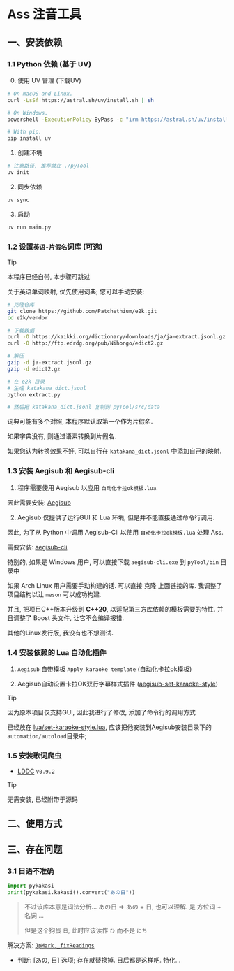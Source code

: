 # Ass 注音工具
## 一、安装依赖
### 1.1 Python 依赖 (基于 UV)

0. 使用 UV 管理 (下载UV)

```bash
# On macOS and Linux.
curl -LsSf https://astral.sh/uv/install.sh | sh

# On Windows.
powershell -ExecutionPolicy ByPass -c "irm https://astral.sh/uv/install.ps1 | iex"

# With pip.
pip install uv
```

1. 创建环境

```bash
# 注意路径, 推荐就在 ./pyTool
uv init
```

2. 同步依赖

```bash
uv sync
```

3. 启动

```bash
uv run main.py
```

### 1.2 设置`英语-片假名`词库 (可选)

> [!TIP]
> 本程序已经自带, 本步骤可跳过

关于英语单词映射, 优先使用词典; 您可以手动安装:

```bash
# 克隆仓库
git clone https://github.com/Patchethium/e2k.git
cd e2k/vendor

# 下载数据
curl -O https://kaikki.org/dictionary/downloads/ja/ja-extract.jsonl.gz
curl -O http://ftp.edrdg.org/pub/Nihongo/edict2.gz

# 解压
gzip -d ja-extract.jsonl.gz
gzip -d edict2.gz

# 在 e2k 目录
# 生成 katakana_dict.jsonl
python extract.py

# 然后把 katakana_dict.jsonl 复制到 pyTool/src/data
```

词典可能有多个对照, 本程序默认取第一个作为片假名.

如果字典没有, 则通过语素转换到片假名.

如果您认为转换效果不好, 可以自行在 [`katakana_dict.jsonl`](./src/data/katakana_dict.jsonl) 中添加自己的映射.

### 1.3 安装 Aegisub 和 Aegisub-cli

1. 程序需要使用 Aegisub 以应用 `自动化卡拉ok模板.lua`.

因此需要安装: [Aegisub](https://github.com/TypesettingTools/Aegisub/releases)

2. Aegisub 仅提供了运行GUI 和 Lua 环境, 但是并不能直接通过命令行调用.

因此, 为了从 Python 中调用 Aegisub-Cli 以使用 `自动化卡拉ok模板.lua` 处理 Ass.

需要安装: [aegisub-cli](https://github.com/HengXin666/aegisub-cli)

特别的, 如果是 Windows 用户, 可以直接下载 `aegisub-cli.exe` 到 `pyTool/bin` 目录中

如果 Arch Linux 用户需要手动构建的话. 可以直接 克隆 上面链接的库. 我调整了项目结构以让 `meson` 可以成功构建.

并且, 把项目C++版本升级到 **C++20**, 以适配第三方库依赖的模板需要的特性. 并且调整了 Boost 头文件, 让它不会编译报错.

其他的Linux发行版, 我没有也不想测试.

### 1.4 安装依赖的 Lua 自动化插件

1. `Aegisub` 自带模板 `Apply karaoke template` (自动化卡拉ok模板)

2. Aegisub自动设置卡拉OK双行字幕样式插件 ([aegisub-set-karaoke-style](https://github.com/MichiyamaKaren/aegisub-set-karaoke-style)) 

> [!TIP]
> 因为原本项目仅支持GUI, 因此我进行了修改, 添加了命令行的调用方式
> 
> 已经放在 [lua/set-karaoke-style.lua](./lua/set-karaoke-style.lua), 应该把他安装到Aegisub安装目录下的`automation/autoload`目录中;

### 1.5 安装歌词爬虫

- [LDDC](https://github.com/chenmozhijin/LDDC) `V0.9.2`

> [!TIP]
> 无需安装, 已经附带于源码

## 二、使用方式

## 三、存在问题
### 3.1 日语不准确

```py
import pykakasi
print(pykakasi.kakasi().convert("あの日"))
```

> 不过该库本意是词法分析... あの日 => あの + 日, 也可以理解. 是 方位词 + 名词 ...
>
> 但是这个狗蛋 `日`, 此时应该读作 `ひ` 而不是 `にち`

解决方案: [`JpMark._fixReadings`](src/mark/jpMark.py)

- 判断: [あの, 日] 选项; 存在就替换掉. 日后都是这样吧. 特化...
